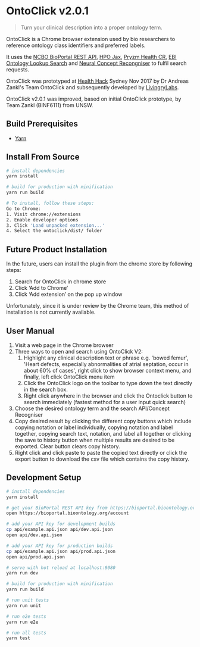 # OntoClick v2.0.1

> Turn your clinical description into a proper ontology term.

OntoClick is a Chrome browser extension used by bio researchers to reference ontology class identifiers and preferred labels.

It uses the [NCBO BioPortal REST API](http://bioportal.bioontology.org/), [HPO Jax](https://hpo.jax.org/webjars/swagger-ui/3.20.9/index.html?url=/api/hpo/docs/), [Pryzm Health CR](https://track.health/api/), [EBI Ontology Lookup Search](https://www.ebi.ac.uk/ols/docs/api) and [Neural Concept Recongniser](https://ncr.ccm.sickkids.ca/api_doc/) to fulfil search requests.

OntoClick was prototyped at [Health Hack](https://www.healthhack.com.au/) Sydney Nov 2017 by Dr Andreas Zankl's Team OntoClick and subsequently developed by [LivingryLabs](https://www.livingrylabs.net/). 

OntoClick v2.0.1 was improved, based on initial OntoClick prototype, by Team Zankl (BINF6111) from UNSW.


## Build Prerequisites

* [Yarn](https://yarnpkg.com/en/docs/install)


## Install From Source
``` bash
# install dependencies
yarn install

# build for production with minification
yarn run build

# To install, follow these steps:
Go to Chrome:
1. Visit chrome://extensions
2. Enable developer options 
3. Click 'Load unpacked extension...'
4. Select the ontoclick/dist/ folder
```

## Future Product Installation
In the future, users can install the plugin from the chrome store by following steps:
1. Search for OntoClick in chrome store
2. Click ‘Add to Chrome’
3. Click ‘Add extension’ on the pop up window 

Unfortunately, since it is under review by the Chrome team, this method of installation is not currently available.

## User Manual
1. Visit a web page in the Chrome browser
2. Three ways to open and search using OntoClick V2:
    1. Highlight any clinical description text or phrase e.g. 'bowed femur', 'Heart defects, especially abnormalities of atrial septation, occur in about 60% of cases', 
       right click to show browser context menu, and finally, 
       left click OntoClick menu item
    2. Click the OntoClick logo on the toolbar to type down the text directly in the search box.
    3. Right click anywhere in the browser and click the Ontoclick button to search immediately (fastest method for a user input quick search)
3. Choose the desired ontology term and the search API/Concept Recogniser
4. Copy desired result by clicking the different copy buttons which include copying notation or label individually, copying notation and label together, copying search text, notation, and label all together or clicking the save to history button when multiple results are desired to be exported. Clear button clears copy history.
5. Right click and click paste to paste the copied text directly or click the export button to download the csv file which contains the copy history.


## Development Setup

``` bash
# install dependencies
yarn install

# get your BioPortal REST API key from https://bioportal.bioontology.org/account
open https://bioportal.bioontology.org/account

# add your API key for development builds
cp api/example.api.json api/dev.api.json
open api/dev.api.json

# add your API key for production builds
cp api/example.api.json api/prod.api.json
open api/prod.api.json

# serve with hot reload at localhost:8080
yarn run dev

# build for production with minification
yarn run build

# run unit tests
yarn run unit

# run e2e tests
yarn run e2e

# run all tests
yarn test
```
